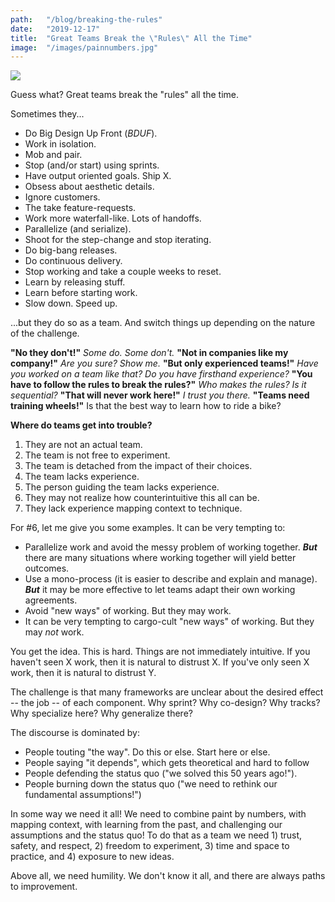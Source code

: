 ```yaml
---
path:	"/blog/breaking-the-rules"
date:	"2019-12-17"
title:	"Great Teams Break the \"Rules\" All the Time"
image:	"/images/painnumbers.jpg"
---
```




![](/images/painnumbers.jpg)

Guess what? Great teams break the "rules" all the time. 

Sometimes they...

- Do Big Design Up Front (*BDUF*).
- Work in isolation.
- Mob and pair.
- Stop (and/or start) using sprints.
- Have output oriented goals. Ship X.
- Obsess about aesthetic details.
- Ignore customers.
- The take feature-requests.
- Work more waterfall-like. Lots of handoffs.
- Parallelize (and serialize).
- Shoot for the step-change and stop iterating.
- Do big-bang releases.
- Do continuous delivery.
- Stop working and take a couple weeks to reset.
- Learn by releasing stuff.
- Learn before starting work.
- Slow down. Speed up.

...but they do so as a team. And switch things up depending on the nature of the challenge.

**"No they don't!"** *Some do. Some don't.* **"Not in companies like my company!"** *Are you sure? Show me.* **"But only experienced teams!"** *Have you worked on a team like that? Do you have firsthand experience?* **"You have to follow the rules to break the rules?"** *Who makes the rules?* *Is it sequential?* **"That will never work here!"** *I trust you there.* **"Teams need training wheels!"** Is that the best way to learn how to ride a bike?  

**Where do teams get into trouble?**

1. They are not an actual team.
2. The team is not free to experiment.
3. The team is detached from the impact of their choices.
4. The team lacks experience.
5. The person guiding the team lacks experience.
6. They may not realize how counterintuitive this all can be.
7. They lack experience mapping context to technique.

For #6, let me give you some examples.  It can be very tempting to:

- Parallelize work and avoid the messy problem of working together. ***But*** there are many situations where working together will yield better outcomes. 
- Use a mono-process (it is easier to describe and explain and manage). ***But*** it may be more effective to let teams adapt their own working agreements. 
- Avoid "new ways" of working.  But they may work.
- It can be very tempting to cargo-cult "new ways" of working. But they may *not* work.

You get the idea. This is hard. Things are not immediately intuitive. If you haven't seen X work, then it is natural to distrust X. If you've only seen X work,  then it is natural to distrust Y. 

The challenge is that many frameworks are unclear about the desired effect -- the job -- of each component. Why sprint? Why co-design? Why tracks? Why specialize here? Why generalize there?

The discourse is dominated by:

- People touting "the way". Do this or else. Start here or else.
- People saying "it depends", which gets theoretical and hard to follow
- People defending the status quo ("we solved this 50 years ago!").
- People burning down the status quo ("we need to rethink our fundamental assumptions!")

In some way we need it all! We need to combine paint by numbers, with mapping context, with learning from the past, and challenging our assumptions and the status quo! To do that as a team we need 1) trust, safety, and respect, 2) freedom to experiment, 3) time and space to practice,  and 4) exposure to new ideas.

Above all, we need humility. We don't know it all, and there are always paths to improvement.